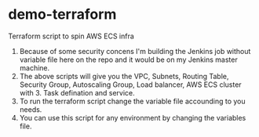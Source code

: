 # demo-terraform
Terraform script to spin AWS ECS infra
1. Because of some security concens I'm building the Jenkins job without variable file here on the repo and it would be on my Jenkins master machine.
2. The above scripts will give you the VPC, Subnets, Routing Table, Security Group, Autoscaling Group, Load balancer, AWS ECS cluster with 3. Task defination and service.
4. To run the terraform script change the variable file accounding to you needs.
5. You can use this script for any environment by changing the variables file.
